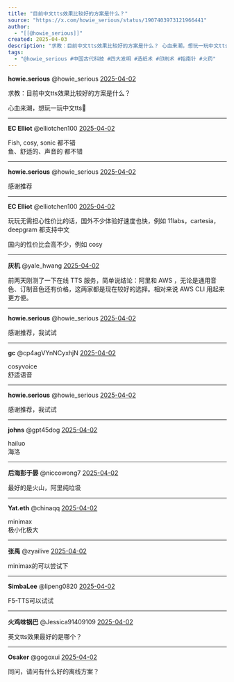 ```yaml
---
title: "目前中文tts效果比较好的方案是什么？"
source: "https://x.com/howie_serious/status/1907403973121966441"
author:
  - "[[@howie_serious]]"
created: 2025-04-03
description: "求教：目前中文tts效果比较好的方案是什么？ 心血来潮，想玩一玩中文tts"
tags:
  - "@howie_serious #中国古代科技 #四大发明 #造纸术 #印刷术 #指南针 #火药"
---
```

**howie.serious** @howie\_serious [2025-04-02](https://x.com/howie_serious/status/1907403973121966441)

求教：目前中文tts效果比较好的方案是什么？

心血来潮，想玩一玩中文tts🤣

---

**EC Elliot** @elliotchen100 [2025-04-02](https://x.com/elliotchen100/status/1907406573598842955)

Fish, cosy, sonic 都不错  
鱼、舒适的、声音的 都不错

---

**howie.serious** @howie\_serious [2025-04-02](https://x.com/howie_serious/status/1907409133701329052)

感谢推荐

---

**EC Elliot** @elliotchen100 [2025-04-02](https://x.com/elliotchen100/status/1907417988673962489)

玩玩无需担心性价比的话，国外不少体验好速度也快，例如 11labs，cartesia，deepgram 都支持中文

国内的性价比会高不少，例如 cosy

---

**灰机** @yale\_hwang [2025-04-02](https://x.com/yale_hwang/status/1907404764138336730)

前两天刚测了一下在线 TTS 服务，简单说结论：阿里和 AWS ，无论是通用音色、订制音色还有价格，这两家都是现在较好的选择。相对来说 AWS CLI 用起来更方便。

---

**howie.serious** @howie\_serious [2025-04-02](https://x.com/howie_serious/status/1907409101187133641)

感谢推荐，我试试

---

**gc** @cp4agVYnNCyxhjN [2025-04-02](https://x.com/cp4agVYnNCyxhjN/status/1907404310054658053)

cosyvoice  
舒适语音

---

**howie.serious** @howie\_serious [2025-04-02](https://x.com/howie_serious/status/1907409072544215148)

感谢推荐，我试试

---

**johns** @gpt45dog [2025-04-02](https://x.com/gpt45dog/status/1907420247449272513)

hailuo  
海洛

---

**后海彭于晏** @niccowong7 [2025-04-02](https://x.com/niccowong7/status/1907421972465860729)

最好的是火山，阿里纯垃圾

---

**Yat.eth** @chinaqq [2025-04-02](https://x.com/chinaqq/status/1907420980697591862)

minimax  
极小化极大

---

**张禹** @zyailive [2025-04-02](https://x.com/zyailive/status/1907438870347854074)

minimax的可以尝试下

---

**SimbaLee** @lipeng0820 [2025-04-02](https://x.com/lipeng0820/status/1907439458863235244)

F5-TTS可以试试

---

**火鸡味锅巴** @Jessica91409109 [2025-04-02](https://x.com/Jessica91409109/status/1907479381175619964)

英文tts效果最好的是哪个？

---

**Osaker** @gogoxui [2025-04-02](https://x.com/gogoxui/status/1907498379170455777)

同问，请问有什么好的离线方案？